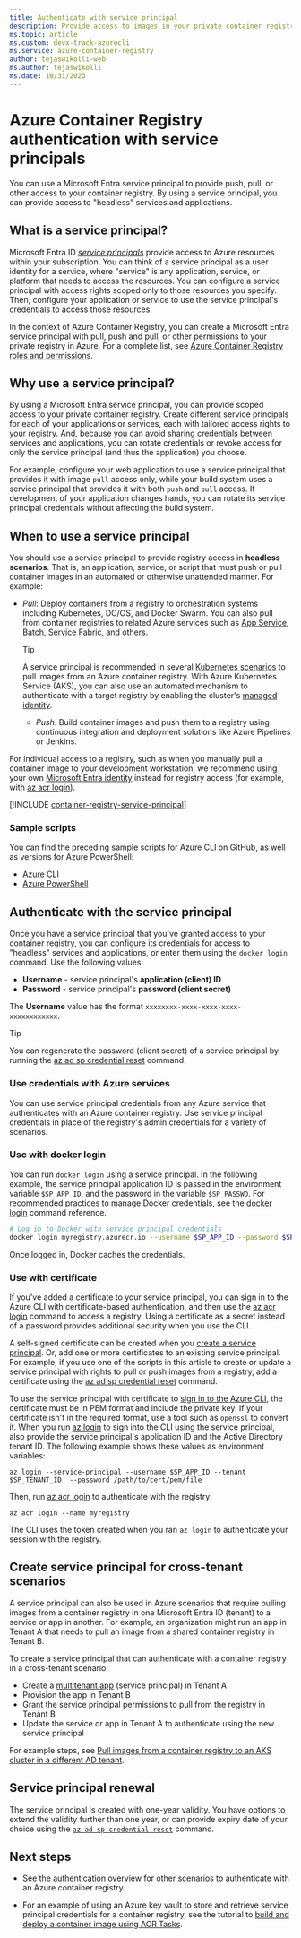 ```yaml
---
title: Authenticate with service principal
description: Provide access to images in your private container registry by using a Microsoft Entra service principal.
ms.topic: article
ms.custom: devx-track-azurecli
ms.service: azure-container-registry
author: tejaswikolli-web
ms.author: tejaswikolli
ms.date: 10/31/2023
---
```


# Azure Container Registry authentication with service principals

You can use a Microsoft Entra service principal to provide push, pull, or other access to your container registry. By using a service principal, you can provide access to "headless" services and applications.

## What is a service principal?

Microsoft Entra ID [*service principals*](../active-directory/develop/app-objects-and-service-principals.md) provide access to Azure resources within your subscription. You can think of a service principal as a user identity for a service, where "service" is any application, service, or platform that needs to access the resources. You can configure a service principal with access rights scoped only to those resources you specify. Then, configure your application or service to use the service principal's credentials to access those resources.

In the context of Azure Container Registry, you can create a Microsoft Entra service principal with pull, push and pull, or other permissions to your private registry in Azure. For a complete list, see [Azure Container Registry roles and permissions](container-registry-roles.md).

## Why use a service principal?

By using a Microsoft Entra service principal, you can provide scoped access to your private container registry. Create different service principals for each of your applications or services, each with tailored access rights to your registry. And, because you can avoid sharing credentials between services and applications, you can rotate credentials or revoke access for only the service principal (and thus the application) you choose.

For example, configure your web application to use a service principal that provides it with image `pull` access only, while your build system uses a service principal that provides it with both `push` and `pull` access. If development of your application changes hands, you can rotate its service principal credentials without affecting the build system.

## When to use a service principal

You should use a service principal to provide registry access in **headless scenarios**. That is, an application, service, or script that must push or pull container images in an automated or otherwise unattended manner. For example:

* *Pull*: Deploy containers from a registry to orchestration systems including Kubernetes, DC/OS, and Docker Swarm. You can also pull from container registries to related Azure services such as [App Service](../app-service/index.yml), [Batch](../batch/index.yml), [Service Fabric](/azure/service-fabric/), and others.

    > [!TIP]
    > A service principal is recommended in several [Kubernetes scenarios](authenticate-kubernetes-options.md) to pull images from an Azure container registry. With Azure Kubernetes Service (AKS), you can also use an automated mechanism to authenticate with a target registry by enabling the cluster's [managed identity](/azure/aks/cluster-container-registry-integration).
  * *Push*: Build container images and push them to a registry using continuous integration and deployment solutions like Azure Pipelines or Jenkins.

For individual access to a registry, such as when you manually pull a container image to your development workstation, we recommend using your own [Microsoft Entra identity](container-registry-authentication.md#individual-login-with-azure-ad) instead for registry access (for example, with [az acr login][az-acr-login]).

[!INCLUDE [container-registry-service-principal](../../includes/container-registry-service-principal.md)]

### Sample scripts

You can find the preceding sample scripts for Azure CLI on GitHub, as well as versions for Azure PowerShell:

* [Azure CLI][acr-scripts-cli]
* [Azure PowerShell][acr-scripts-psh]

## Authenticate with the service principal

Once you have a service principal that you've granted access to your container registry, you can configure its credentials for access to "headless" services and applications, or enter them using the `docker login` command. Use the following values:

* **Username** - service principal's **application (client) ID**
* **Password** - service principal's **password (client secret)**

The **Username** value has the format `xxxxxxxx-xxxx-xxxx-xxxx-xxxxxxxxxxxx`.

> [!TIP]
> You can regenerate the password (client secret) of a service principal by running the [az ad sp credential reset](/cli/azure/ad/sp/credential#az-ad-sp-credential-reset) command.
>

### Use credentials with Azure services

You can use service principal credentials from any Azure service that authenticates with an Azure container registry.  Use service principal credentials in place of the registry's admin credentials for a variety of scenarios.

### Use with docker login

You can run `docker login` using a service principal. In the following example, the service principal application ID is passed in the environment variable `$SP_APP_ID`, and the password in the variable `$SP_PASSWD`. For recommended practices to manage Docker credentials, see the [docker login](https://docs.docker.com/engine/reference/commandline/login/) command reference.

```bash
# Log in to Docker with service principal credentials
docker login myregistry.azurecr.io --username $SP_APP_ID --password $SP_PASSWD
```

Once logged in, Docker caches the credentials.

### Use with certificate

If you've added a certificate to your service principal, you can sign in to the Azure CLI with certificate-based authentication, and then use the [az acr login][az-acr-login] command to access a registry. Using a certificate as a secret instead of a password provides additional security when you use the CLI.

A self-signed certificate can be created when you [create a service principal](/cli/azure/create-an-azure-service-principal-azure-cli). Or, add one or more certificates to an existing service principal. For example, if you use one of the scripts in this article to create or update a service principal with rights to pull or push images from a registry, add a certificate using the [az ad sp credential reset][az-ad-sp-credential-reset] command.

To use the service principal with certificate to [sign in to the Azure CLI](/cli/azure/authenticate-azure-cli#sign-in-with-a-service-principal), the certificate must be in PEM format and include the private key. If your certificate isn't in the required format, use a tool such as `openssl` to convert it. When you run [az login][az-login] to sign into the CLI using the service principal, also provide the service principal's application ID and the Active Directory tenant ID. The following example shows these values as environment variables:

```azurecli
az login --service-principal --username $SP_APP_ID --tenant $SP_TENANT_ID  --password /path/to/cert/pem/file
```

Then, run [az acr login][az-acr-login] to authenticate with the registry:

```azurecli
az acr login --name myregistry
```

The CLI uses the token created when you ran `az login` to authenticate your session with the registry.

## Create service principal for cross-tenant scenarios

A service principal can also be used in Azure scenarios that require pulling images from a container registry in one Microsoft Entra ID (tenant) to a service or app in another. For example, an organization might run an app in Tenant A that needs to pull an image from a shared container registry in Tenant B.

To create a service principal that can authenticate with a container registry in a cross-tenant scenario:

* Create a [multitenant app](../active-directory/develop/single-and-multi-tenant-apps.md) (service principal) in Tenant A
* Provision the app in Tenant B
* Grant the service principal permissions to pull from the registry in Tenant B
* Update the service or app in Tenant A to authenticate using the new service principal

For example steps, see [Pull images from a container registry to an AKS cluster in a different AD tenant](authenticate-aks-cross-tenant.md).

## Service principal renewal

The service principal is created with one-year validity. You have options to extend the validity further than one year, or can provide expiry date of your choice using the [`az ad sp credential reset`](/cli/azure/ad/sp/credential#az-ad-sp-credential-reset) command.

## Next steps

* See the [authentication overview](container-registry-authentication.md) for other scenarios to authenticate with an Azure container registry.

* For an example of using an Azure key vault to store and retrieve service principal credentials for a container registry, see the tutorial to [build and deploy a container image using ACR Tasks](container-registry-tutorial-quick-task.md).

<!-- LINKS - External -->
[acr-scripts-cli]: https://github.com/Azure/azure-docs-cli-python-samples/tree/master/container-registry/create-registry/create-registry-service-principal-assign-role.sh
[acr-scripts-psh]: https://github.com/Azure/azure-docs-powershell-samples/tree/master/container-registry

<!-- LINKS - Internal -->
[az-acr-login]: /cli/azure/acr#az_acr_login
[az-login]: /cli/azure/reference-index#az_login
[az-ad-sp-credential-reset]: /cli/azure/ad/sp/credential#az_ad_sp_credential_reset
